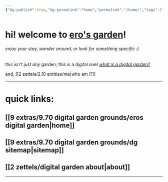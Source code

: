 ```yaml
---
{"dg-publish":true,"dg-permalink":"home","permalink":"/home/","tags":["gardenEntry"]}
---
```



# hi! welcome to [ero's garden](https://erosaezhe.netlify.app/)!
###### enjoy your stay, wander around, or look for something specific :)

this isn't just *any* garden; this is a digital one!
*[what is a digital garden?](https://maggieappleton.com/garden-history)*

and, [[2 zettels/2.10 entities/me\|who am i?]]

____
# quick links:
## [[9 extras/9.70 digital garden grounds/eros digital garden\|home]]
## [[9 extras/9.70 digital garden grounds/dg sitemap\|sitemap]]
## [[2 zettels/digital garden about\|about]]
____
